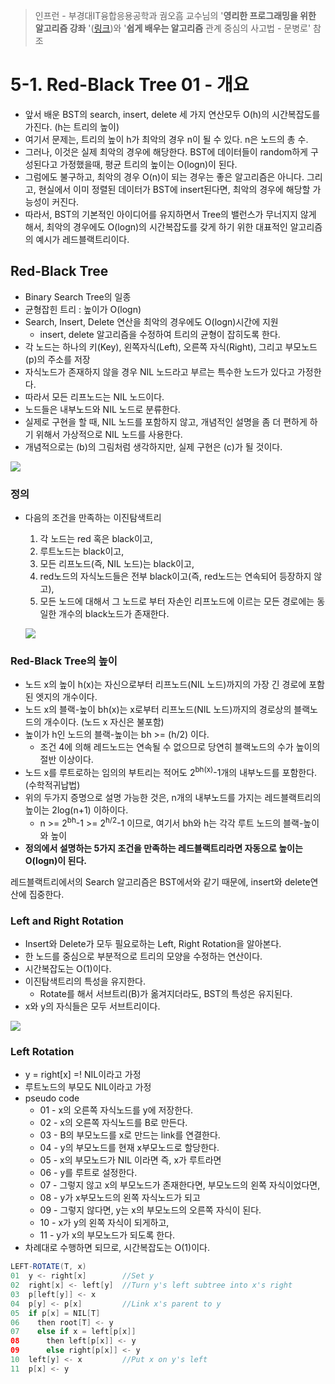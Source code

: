 > 인프런 - 부경대IT융합응용공학과 궘오흠 교수님의 '**영리한 프로그래밍을 위한 알고리즘 강좌** '([링크](https://www.inflearn.com/course/%EC%95%8C%EA%B3%A0%EB%A6%AC%EC%A6%98-%EA%B0%95%EC%A2%8C/))와 '**쉽게 배우는 알고리즘** 관계 중심의 사고법 - 문병로' 참조

# 5-1. Red-Black Tree 01 - 개요

* 앞서 배운 BST의 search, insert, delete 세 가지 연산모두 O(h)의 시간복잡도를 가진다. (h는 트리의 높이)
* 여기서 문제는, 트리의 높이 h가 최악의 경우 n이 될 수 있다. n은 노드의 총 수.
* 그러나, 이것은 실제 최악의 경우에 해당한다. BST에 데이터들이 random하게 구성된다고 가정했을때, 평균 트리의 높이는 O(logn)이 된다.
* 그럼에도 불구하고, 최악의 경우 O(n)이 되는 경우는 좋은 알고리즘은 아니다. 그리고, 현실에서 이미 정렬된 데이터가 BST에 insert된다면, 최악의 경우에 해당할 가능성이 커진다.
* 따라서, BST의 기본적인 아이디어를 유지하면서 Tree의 밸런스가 무너지지 않게 해서, 최악의 경우에도 O(logn)의 시간복잡도를 갖게 하기 위한 대표적인 알고리즘의 예시가 레드블랙트리이다.


## Red-Black Tree

* Binary Search Tree의 일종
* 균형잡힌 트리 : 높이가 O(logn)
* Search, Insert, Delete 연산을 최악의 경우에도 O(logn)시간에 지원
  * insert, delete 알고리즘을 수정하여 트리의 균형이 잡히도록 한다.
* 각 노드는 하나의 키(Key), 왼쪽자식(Left), 오른쪽 자식(Right), 그리고 부모노드(p)의 주소를 저장
* 자식노드가 존재하지 않을 경우 NIL 노드라고 부르는 특수한 노드가 있다고 가정한다.
* 따라서 모든 리프노드는 NIL 노드이다.
* 노드들은 내부노드와 NIL 노드로 분류한다.
* 실제로 구현을 할 때, NIL 노드를 포함하지 않고, 개념적인 설명을 좀 더 편하게 하기 위해서 가상적으로 NIL 노드를 사용한다.
* 개념적으로는 (b)의 그림처럼 생각하지만, 실제 구현은 (c)가 될 것이다.

![](https://github.com/namjunemy/TIL/blob/master/Algorithm/img/red_black_01.png?raw=true)

  

### 정의

* 다음의 조건을 만족하는 이진탐색트리

  1. 각 노드는 red 혹은 black이고,
  2. 루트노드는 black이고,
  3. 모든 리프노드(즉, NIL 노드)는 black이고,
  4. red노드의 자식노드들은 전부 black이고(즉, red노드는 연속되어 등장하지 않고),
  5. 모든 노드에 대해서 그 노드로 부터 자손인 리프노드에 이르는 모든 경로에는 동일한 개수의 black노드가 존재한다.

  ![](https://github.com/namjunemy/TIL/blob/master/Algorithm/img/red_black_02.png?raw=true)

### Red-Black Tree의 높이

* 노드 x의 높이 h(x)는 자신으로부터 리프노드(NIL 노드)까지의 가장 긴 경로에 포함된 엣지의 개수이다.
* 노드 x의 블랙-높이 bh(x)는 x로부터 리프노드(NIL 노드)까지의 경로상의 블랙노드의 개수이다. (노드 x 자신은 불포함)
* 높이가 h인 노드의 블랙-높이는 bh >= (h/2) 이다.
  * 조건 4에 의해 레드노드는 연속될 수 없으므로 당연히 블랙노드의 수가 높이의 절반 이상이다.
* 노드 x를 루트로하는 임의의 부트리는 적어도 2<sup>bh(x)</sup>-1개의 내부노드를 포함한다.(수학적귀납법)
* 위의 두가지 증명으로 설명 가능한 것은, n개의 내부노드를 가지는 레드블랙트리의 높이는 2log(n+1) 이하이다.
  * n >= 2<sup>bh</sup>-1 >= 2<sup>h/2</sup>-1 이므로, 여기서 bh와 h는 각각 루트 노드의 블랙-높이와 높이
* **정의에서 설명하는 5가지 조건을 만족하는 레드블랙트리라면 자동으로 높이는 O(logn)이 된다.**


레드블랙트리에서의 Search 알고리즘은 BST에서와 같기 때문에, insert와 delete연산에 집중한다.

### Left and Right Rotation

* Insert와 Delete가 모두 필요로하는 Left, Right Rotation을 알아본다.
* 한 노드를 중심으로 부분적으로 트리의 모양을 수정하는 연산이다.
* 시간복잡도는 O(1)이다.
* 이진탐색트리의 특성을 유지한다.
  * Rotate를 해서 서브트리(B)가 옮겨지더라도, BST의 특성은 유지된다. 
* x와 y의 자식들은 모두 서브트리이다.

![](https://github.com/namjunemy/TIL/blob/master/Algorithm/img/red_black_03.png?raw=true)

### Left Rotation

* y = right[x] =! NIL이라고 가정
* 루트노드의 부모도 NIL이라고 가정
* pseudo code
  * 01 - x의 오른쪽 자식노드를 y에 저장한다.
  * 02 - x의 오른쪽 자식노드를 B로 만든다.
  * 03 - B의 부모노드를 x로 만드는 link를 연결한다.
  * 04 - y의 부모노드를 현재 x부모노드로 할당한다.
  * 05 - x의 부모노드가 NIL 이라면 즉, x가 루트라면
  * 06 - y를 루트로 설정한다.
  * 07 - 그렇지 않고 x의 부모노드가 존재한다면, 부모노드의 왼쪽 자식이었다면,
  * 08 - y가 x부모노드의 왼쪽 자식노드가 되고
  * 09 - 그렇지 않다면, y는 x의 부모노드의 오른쪽 자식이 된다.
  * 10 - x가 y의 왼쪽 자식이 되게하고,
  * 11 - y가 x의 부모노드가 되도록 한다.
* 차례대로 수행하면 되므로, 시간복잡도는 O(1)이다.

```java
LEFT-ROTATE(T, x)
01  y <- right[x]        //Set y
02  right[x] <- left[y]  //Turn y's left subtree into x's right 
03  p[left[y]] <- x
04  p[y] <- p[x]         //Link x's parent to y
05  if p[x] = NIL[T]
06    then root[T] <- y
07    else if x = left[p[x]]
08      then left[p[x]] <- y
09      else right[p[x]] <- y
10  left[y] <- x         //Put x on y's left
11  p[x] <- y
```


